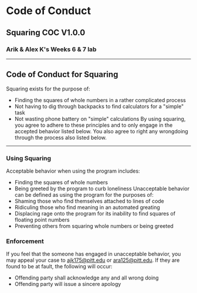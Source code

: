 # Code of Conduct
## Squaring COC V1.0.0
### Arik & Alex K's Weeks 6 & 7 lab

---

## Code of Conduct for Squaring
Squaring exists for the purpose of: 
- Finding the squares of whole numbers in a rather complicated process
- Not having to dig through backpacks to find calculators for a "simple" task
- Not wasting phone battery on "simple" calculations
By using squaring, you agree to adhere to these principles and to only engage in the accepted behavior listed below. You also agree to right any wrongdoing through the process also listed below.
---

### Using Squaring
Acceptable behavior when using the program includes:
- Finding the squares of whole numbers
- Being greeted by the program to curb loneliness
Unacceptable behavior can be defined as using the program for the purposes of:
- Shaming those who find themselves attached to lines of code
- Ridiculing those who find meaning in an automated greating
- Displacing rage onto the program for its inability to find squares of floating point numbers
- Preventing others from squaring whole numbers or being greeted

### Enforcement
If you feel that the someone has engaged in unacceptable behavior, you may appeal your case to ajk175@pitt.edu or ara125@pitt.edu. If they are found to be at fault, the following  will occur:
- Offending party shall acknowledge any and all wrong doing
- Offending party will issue a sincere apology